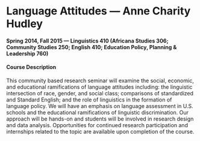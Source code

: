 # Language Attitudes — Anne Charity Hudley
#### Spring 2014, Fall 2015 — Linguistics 410 (Africana Studies 306; Community Studies 250; English 410; Education Policy, Planning & Leadership 760)

#### Course Description
This community based research seminar will examine the social, economic, and
educational ramifications of language attitudes including: the linguistic
intersection of race, gender, and social class; comparisons of standardized and
Standard English; and the role of linguistics in the formation of language
policy. We will have an emphasis on language assessment in U.S. schools and the
educational ramifications of linguistic discrimination. Our approach will be
hands-on and students will be involved in research design and data analysis.
Opportunities for continued research participation and internships related to
the topic are available upon completion of the course.
